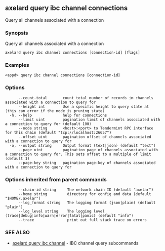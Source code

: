 ## axelard query ibc channel connections

Query all channels associated with a connection

### Synopsis

Query all channels associated with a connection

```
axelard query ibc channel connections [connection-id] [flags]
```

### Examples

```
<appd> query ibc channel connections [connection-id]
```

### Options

```
      --count-total       count total number of records in channels associated with a connection to query for
      --height int        Use a specific height to query state at (this can error if the node is pruning state)
  -h, --help              help for connections
      --limit uint        pagination limit of channels associated with a connection to query for (default 100)
      --node string       <host>:<port> to Tendermint RPC interface for this chain (default "tcp://localhost:26657")
      --offset uint       pagination offset of channels associated with a connection to query for
  -o, --output string     Output format (text|json) (default "text")
      --page uint         pagination page of channels associated with a connection to query for. This sets offset to a multiple of limit (default 1)
      --page-key string   pagination page-key of channels associated with a connection to query for
```

### Options inherited from parent commands

```
      --chain-id string     The network chain ID (default "axelar")
      --home string         directory for config and data (default "$HOME/.axelar")
      --log_format string   The logging format (json|plain) (default "plain")
      --log_level string    The logging level (trace|debug|info|warn|error|fatal|panic) (default "info")
      --trace               print out full stack trace on errors
```

### SEE ALSO

- [axelard query ibc channel](axelard_query_ibc_channel.md)	 - IBC channel query subcommands
